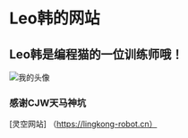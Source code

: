# Leo韩的网站
## Leo韩是编程猫的一位训练师哦！
![我的头像](https://i.bmp.ovh/imgs/2019/10/a017df3937d241aa.png)
### 感谢CJW天马神坑

[灵空网站] （https://lingkong-robot.cn）

